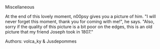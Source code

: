 Miscellaneous

At the end of this lovely moment, n00psy gives you a picture of him. "I will never forget this moment, thank you for coming with me!", he says. "Also, sorry if the quality of this picture is a bit poor on the edges, this is an old picture that my friend Joseph took in 1807."

Authors: volca_ky & Jusdepommes
